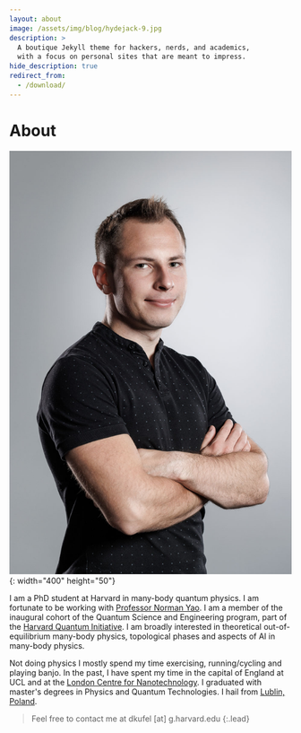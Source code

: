 ```yaml
---
layout: about
image: /assets/img/blog/hydejack-9.jpg
description: >
  A boutique Jekyll theme for hackers, nerds, and academics,
  with a focus on personal sites that are meant to impress.
hide_description: true
redirect_from:
  - /download/
---
```


# About

<!--author-->

![Screenshot](assets/img/prof_pic.jpg){: width="400" height="50"}


I am a PhD student at Harvard in many-body quantum physics. I am fortunate to be working with [Professor Norman Yao](https://www.physics.harvard.edu/people/norman-y-yao). I am a member of the inaugural cohort of the Quantum Science and Engineering program, part of the [Harvard Quantum Initiative](https://quantum.harvard.edu/). I am broadly interested in theoretical out-of-equilibrium many-body physics, topological phases and aspects of AI in many-body physics.

Not doing physics I mostly spend my time exercising, running/cycling and playing banjo.
In the past, I have spent my time in the capital of England at UCL and at the [London Centre for Nanotechnology](https://www.london-nano.com/). I graduated with master's degrees in Physics and Quantum Technologies. I hail from [Lublin, Poland](https://en.wikipedia.org/wiki/Lublin).

> Feel free to contact me at dkufel [at] g.harvard.edu 
{:.lead}


[blog]: /
[portfolio]: https://hydejack.com/examples/
[resume]: https://hydejack.com/resume/

[tinyletter]: https://tinyletter.com/
